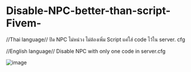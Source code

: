 # Disable-NPC-better-than-script-Fivem-

//Thai language//
ปิด NPC ไม่หน่วง ไม่ต้องเพิ่ม Script แค่ใส่ code ไว้ใน server. cfg 

//English language//
Disable NPC with only one code in server.cfg

![image](https://user-images.githubusercontent.com/76675565/196014025-851d82cc-be04-4aca-9124-b37292c26758.png)
